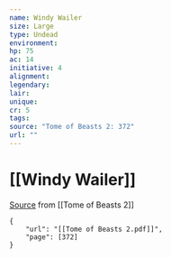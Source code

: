```yaml
---
name: Windy Wailer
size: Large
type: Undead
environment: 
hp: 75
ac: 14
initiative: 4
alignment: 
legendary: 
lair: 
unique: 
cr: 5
tags: 
source: "Tome of Beasts 2: 372"
url: ""
---
```

# [[Windy Wailer]]

[Source](zotero://open-pdf/library/items/9UQIAB6R?page=372) from [[Tome of Beasts 2]]

```pdf
{
	"url": "[[Tome of Beasts 2.pdf]]",
	"page": [372]
}
```

